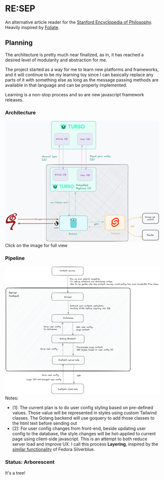 # RE:SEP
An alternative article reader for the [Stanford Encyclopedia of
Philosophy](https://plato.stanford.edu). Heavily inspired by
[Foliate](https://johnfactotum.github.io/foliate/).


## Planning
The architecture is pretty much near finalized, as in, it has reached a desired
level of modularity and abstraction for me.

The project started as a way for me to learn new platforms and frameworks, and
it will continue to be my learning toy since I can basically replace any parts of
it with something else as long as the message passing methods are available in
that language and can be properly implemented.

Learning is a non-stop process and so are new javascript framework releases.

### Architecture
[![architecture](docs/architecture.png)](docs/architecture.png)
Click on the image for full view

### Pipeline
![pipeline](docs/pipeline.png)
Notes:
- [1]: The current plan is to do user config styling based on pre-defined
values. Those value will be represented in styles using custom Tailwind classes.
The Golang backend will use goquery to add those classes to the html text before
sending out
- [2]: For user config changes from front-end, beside updating user config to
the database, the style changes will be hot-applied to current page using
client-side javascript. This is an attempt to both reduce server load and
improve UX. I call this process **Layering**, inspired by the
[similar functionality](https://docs.fedoraproject.org/en-US/fedora-silverblue/getting-started/#package-layering)
of Fedora Silverblue.

### Status: Arborescent
It's a tree!
